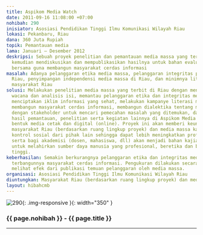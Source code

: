 ```yaml
---
title: Aspikom Media Watch
date: 2011-09-16 11:08:00 +07:00
nohibah: 290
inisiator: Asosiasi Pendidikan Tinggi Ilmu Komunikasi Wilayah Riau
lokasi: Pekanbaru, Riau
dana: 360 Juta Rupiah
topik: Pemantauan media
lama: Januari – Desember 2012
deskripsi: Sebuah proyek penelitian dan pemantauan media massa yang terbit di Riau,
  kemudian mendiskusikan dan mempublikasikan hasilnya untuk bahan evaluasi dan rujukan
  bersama guna membangun masyarakat cerdas informasi
masalah: Adanya pelanggaran etika media massa, pelanggaran integritas pekerja media
  Riau, penyimpangan independensi media massa di Riau, dan minimnya literasi media
  masyarakat Riau
solusi: Melakukan penelitian media massa yang terbit di Riau dengan menggunakan analisis
  wacana dan analisis isi, memantau pelanggaran etika dan integritas media massa untuk
  menciptakan iklim informasi yang sehat, melakukan kampanye literasi media untuk
  membangun masyarakat cerdas informasi, membangun dialektika tentang media massa
  dengan stakeholder untuk mencari pemecahan masalah yang ditemukan, dan mempublikasikan
  hasil pemantauan, penelitian serta kegiatan lainnya di Aspikom Media Watch dalam
  bentuk media cetak dan digital (online). Proyek ini akan memberi keuntungan kepada
  masyarakat Riau (berdasarkan ruang lingkup proyek) dan media massa karena mendapat
  kontrol sosial dari pihak lain sehingga dapat lebih meningkatkan profesionalistasnya,
  serta bagi akademisi (dosen, mahasiswa, dll) akan menjadi bahan kajian dan rujukajn
  untuk melahirkan sumber daya manusia yang profesional, beretika dan berintegritas
  tinggi.
keberhasilan: Semakin berkurangnya pelanggaran etika dan integritas media massa dan
  terbangunnya masyarakat cerdas informasi. Pengukuran dilakukan secara periodik untuk
  melihat efek dari publikasi temuan pelanggaran oleh media massa.
organisasi: Asosiasi Pendidikan Tinggi Ilmu Komunikasi Wilayah Riau
diuntungkan: Masyarakat Riau (berdasarkan ruang lingkup proyek) dan media massa karena mendapat kontrol sosial dari pihak lain sehingga dapat lebih meningkatkan profesionalistasnya, serta bagi akademisi (dosen, mahasiswa, dll) akan menjadi bahan kajian dan rujukajn untuk melahirkan sumber daya manusia yang profesional, beretika dan berintegritas tinggi.
layout: hibahcmb
---
```


![290](/static/img/hibahcmb/290.png){: .img-responsive }{: width="350" }

### {{ page.nohibah }} - {{ page.title }}

---
